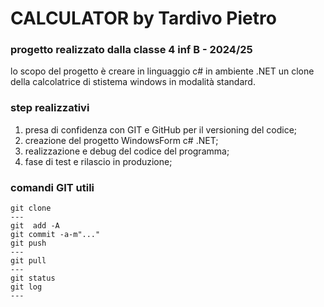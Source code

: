# CALCULATOR by Tardivo Pietro

### progetto realizzato dalla classe 4 inf B - 2024/25

lo scopo del progetto è creare in linguaggio c# in ambiente .NET
un clone della calcolatrice di stistema windows in modalità standard.

### step realizzativi

1) presa di confidenza con GIT e GitHub per il versioning del codice;
2) creazione del progetto WindowsForm c# .NET;
3) realizzazione e debug del codice del programma;
4) fase di test e rilascio in produzione;


### comandi GIT utili

```
git clone
---
git  add -A
git commit -a-m"..."
git push
---
git pull
---
git status
git log
---
```

